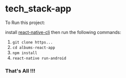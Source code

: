 # tech_stack-app


To Run this project:

install [react-native-cli](https://expo.io/) then run the following commands:

1. `git clone https...`
2. `cd albums-react-app`
3. `npm install`
4. `react-native run-android`



### That's All !!!
